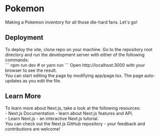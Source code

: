 <h1>Pokemon</h1>

Making a Pokemon inventory for all those die-hard fans. Let's go! <br>

<h2>Deployment</h2>
To deploy the site, clone repo on your machine. Go to the repository root directory and run the development server with either of the following commands: <br>
```
npm run dev
# or
yarn run 
``` 
Open http://localhost:3000 with your browser to see the result. <br>
You can start editing the page by modifying app/page.tsx. The page auto-updates as you edit the file. <br>

<h2>Learn More</h2>
To learn more about Next.js, take a look at the following resources: <br>
- Next.js Documentation - learn about Next.js features and API. <br>
- Learn Next.js - an interactive Next.js tutorial. <br>
You can check out the Next.js GitHub repository - your feedback and contributions are welcome! <br>

